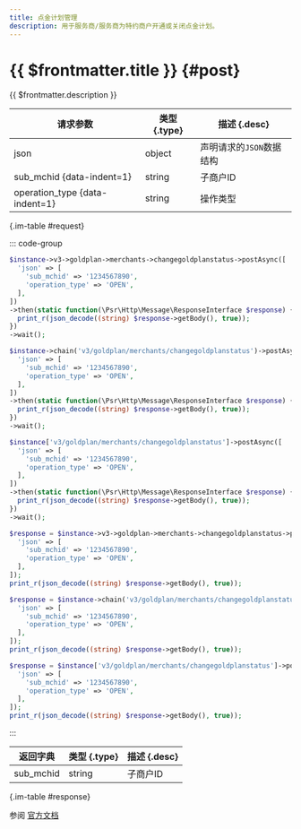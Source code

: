 ```yaml
---
title: 点金计划管理
description: 用于服务商/服务商为特约商户开通或关闭点金计划。
---
```


# {{ $frontmatter.title }} {#post}

{{ $frontmatter.description }}

| 请求参数 | 类型 {.type} | 描述 {.desc}
| --- | --- | ---
| json | object | 声明请求的`JSON`数据结构
| sub_mchid {data-indent=1} | string | 子商户ID
| operation_type {data-indent=1} | string | 操作类型

{.im-table #request}

::: code-group

```php [异步纯链式]
$instance->v3->goldplan->merchants->changegoldplanstatus->postAsync([
  'json' => [
    'sub_mchid' => '1234567890',
    'operation_type' => 'OPEN',
  ],
])
->then(static function(\Psr\Http\Message\ResponseInterface $response) {
  print_r(json_decode((string) $response->getBody(), true));
})
->wait();
```

```php [异步声明式]
$instance->chain('v3/goldplan/merchants/changegoldplanstatus')->postAsync([
  'json' => [
    'sub_mchid' => '1234567890',
    'operation_type' => 'OPEN',
  ],
])
->then(static function(\Psr\Http\Message\ResponseInterface $response) {
  print_r(json_decode((string) $response->getBody(), true));
})
->wait();
```

```php [异步属性式]
$instance['v3/goldplan/merchants/changegoldplanstatus']->postAsync([
  'json' => [
    'sub_mchid' => '1234567890',
    'operation_type' => 'OPEN',
  ],
])
->then(static function(\Psr\Http\Message\ResponseInterface $response) {
  print_r(json_decode((string) $response->getBody(), true));
})
->wait();
```

```php [同步纯链式]
$response = $instance->v3->goldplan->merchants->changegoldplanstatus->post([
  'json' => [
    'sub_mchid' => '1234567890',
    'operation_type' => 'OPEN',
  ],
]);
print_r(json_decode((string) $response->getBody(), true));
```

```php [同步声明式]
$response = $instance->chain('v3/goldplan/merchants/changegoldplanstatus')->post([
  'json' => [
    'sub_mchid' => '1234567890',
    'operation_type' => 'OPEN',
  ],
]);
print_r(json_decode((string) $response->getBody(), true));
```

```php [同步属性式]
$response = $instance['v3/goldplan/merchants/changegoldplanstatus']->post([
  'json' => [
    'sub_mchid' => '1234567890',
    'operation_type' => 'OPEN',
  ],
]);
print_r(json_decode((string) $response->getBody(), true));
```

:::

| 返回字典 | 类型 {.type} | 描述 {.desc}
| --- | --- | ---
| sub_mchid | string | 子商户ID

{.im-table #response}

参阅 [官方文档](https://pay.weixin.qq.com/wiki/doc/apiv3/wxpay/goldplan/chapter3_1.shtml)
